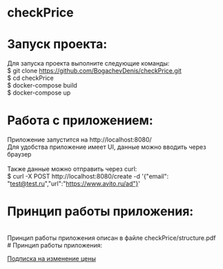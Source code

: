 # checkPrice
# Запуск проекта:
Для запуска проекта выполните следующие команды:
<br>
$ git clone https://github.com/BogachevDenis/checkPrice.git
<br>
$ cd checkPrice
<br>
$ docker-compose build
<br>
$ docker-compose up
<br>
# Работа с приложением:
Приложение запустится на http://localhost:8080/
<br>
Для удобства приложение имеет UI, данные можно вводить через браузер
<br><br>
Также данные можно отправить через curl:
<br>
$ curl -X POST http://localhost:8080/create -d '{"email": "test@test.ru","url":"https://www.avito.ru/ad"}'
<br>
# Принцип работы приложения:
<br>
Принцип работы приложения описан в файле checkPrice/structure.pdf 
<br>
# Принцип работы приложения:

[Подписка на изменение цены](https://github.com/BogachevDenis/checkPrice/tree/main/pkg/worker)
